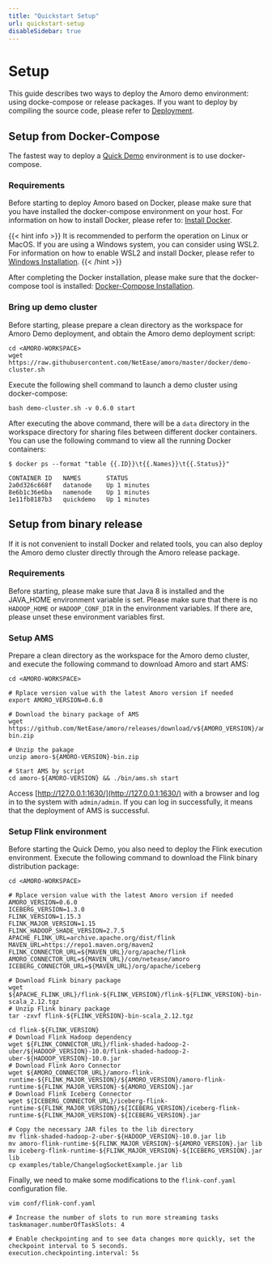 ```yaml
---
title: "Quickstart Setup"
url: quickstart-setup
disableSidebar: true
---
```

# Setup

This guide describes two ways to deploy the Amoro demo environment: using docke-compose or release packages. If you want to deploy by compiling the source code, please refer to [Deployment](/docs/latest/deployment/).

## Setup from Docker-Compose

The fastest way to deploy a [Quick Demo](/quick-demo/) environment is to use docker-compose.

### Requirements

Before starting to deploy Amoro based on Docker, please make sure that you have installed the docker-compose environment on your host. For information on how to install Docker, please refer to: [Install Docker](https://docs.docker.com/get-docker/).

{{< hint info >}}
It is recommended to perform the operation on Linux or MacOS. If you are using a Windows system, you can consider using WSL2. For information on how to enable WSL2 and install Docker, please refer to [Windows Installation](https://docs.docker.com/desktop/install/windows-install/).
{{< /hint >}}

After completing the Docker installation, please make sure that the docker-compose tool is installed: [Docker-Compose Installation](https://github.com/docker/compose-cli/blob/main/INSTALL.md).

### Bring up demo cluster

Before starting, please prepare a clean directory as the workspace for Amoro Demo deployment, and obtain the Amoro demo deployment script:

```shell
cd <AMORO-WORKSPACE>
wget https://raw.githubusercontent.com/NetEase/amoro/master/docker/demo-cluster.sh
```

Execute the following shell command to launch a demo cluster using docker-compose:

```shell
bash demo-cluster.sh -v 0.6.0 start
```

After executing the above command, there will be a `data` directory in the workspace directory for sharing files between different docker containers. You can use the following command to view all the running Docker containers:

```shell
$ docker ps --format "table {{.ID}}\t{{.Names}}\t{{.Status}}"

CONTAINER ID   NAMES       STATUS
2a0d326c668f   datanode    Up 1 minutes
8e6b1c36e6ba   namenode    Up 1 minutes
1e11fb8187b3   quickdemo   Up 1 minutes
```


## Setup from binary release

If it is not convenient to install Docker and related tools, you can also deploy the Amoro demo cluster directly through the Amoro release package.

### Requirements

Before starting, please make sure that Java 8 is installed and the JAVA_HOME environment variable is set.
Please make sure that there is no `HADOOP_HOME` or `HADOOP_CONF_DIR` in the environment variables. If there are, please unset these environment variables first.

### Setup AMS

Prepare a clean directory as the workspace for the Amoro demo cluster, and execute the following command to download Amoro and start AMS:

```shell
cd <AMORO-WORKSPACE>

# Rplace version value with the latest Amoro version if needed
export AMORO_VERSION=0.6.0

# Download the binary package of AMS
wget https://github.com/NetEase/amoro/releases/download/v${AMORO_VERSION}/amoro-${AMORO_VERSION}-bin.zip

# Unzip the pakage
unzip amoro-${AMORO-VERSION}-bin.zip

# Start AMS by script
cd amoro-${AMORO-VERSION} && ./bin/ams.sh start
```

Access [http://127.0.0.1:1630/](http://127.0.0.1:1630/) with a browser and log in to the system with `admin/admin`. If you can log in successfully, it means that the deployment of AMS is successful.

### Setup Flink environment

Before starting the Quick Demo, you also need to deploy the Flink execution environment. Execute the following command to download the Flink binary distribution package:

```shell
cd <AMORO-WORKSPACE>

# Rplace version value with the latest Amoro version if needed
AMORO_VERSION=0.6.0
ICEBERG_VERSION=1.3.0
FLINK_VERSION=1.15.3
FLINK_MAJOR_VERSION=1.15
FLINK_HADOOP_SHADE_VERSION=2.7.5
APACHE_FLINK_URL=archive.apache.org/dist/flink
MAVEN_URL=https://repo1.maven.org/maven2
FLINK_CONNECTOR_URL=${MAVEN_URL}/org/apache/flink
AMORO_CONNECTOR_URL=${MAVEN_URL}/com/netease/amoro
ICEBERG_CONNECTOR_URL=${MAVEN_URL}/org/apache/iceberg

# Download FLink binary package
wget ${APACHE_FLINK_URL}/flink-${FLINK_VERSION}/flink-${FLINK_VERSION}-bin-scala_2.12.tgz
# Unzip Flink binary package
tar -zxvf flink-${FLINK_VERSION}-bin-scala_2.12.tgz

cd flink-${FLINK_VERSION}
# Download Flink Hadoop dependency
wget ${FLINK_CONNECTOR_URL}/flink-shaded-hadoop-2-uber/${HADOOP_VERSION}-10.0/flink-shaded-hadoop-2-uber-${HADOOP_VERSION}-10.0.jar
# Download Flink Aoro Connector
wget ${AMORO_CONNECTOR_URL}/amoro-flink-runtime-${FLINK_MAJOR_VERSION}/${AMORO_VERSION}/amoro-flink-runtime-${FLINK_MAJOR_VERSION}-${AMORO_VERSION}.jar
# Download Flink Iceberg Connector
wget ${ICEBERG_CONNECTOR_URL}/iceberg-flink-runtime-${FLINK_MAJOR_VERSION}/${ICEBERG_VERSION}/iceberg-flink-runtime-${FLINK_MAJOR_VERSION}-${ICEBERG_VERSION}.jar

# Copy the necessary JAR files to the lib directory
mv flink-shaded-hadoop-2-uber-${HADOOP_VERSION}-10.0.jar lib
mv amoro-flink-runtime-${FLINK_MAJOR_VERSION}-${AMORO_VERSION}.jar lib
mv iceberg-flink-runtime-${FLINK_MAJOR_VERSION}-${ICEBERG_VERSION}.jar lib
cp examples/table/ChangelogSocketExample.jar lib
```

Finally, we need to make some modifications to the `flink-conf.yaml` configuration file.

```shell
vim conf/flink-conf.yaml

# Increase the number of slots to run more streaming tasks
taskmanager.numberOfTaskSlots: 4

# Enable checkpointing and to see data changes more quickly, set the checkpoint interval to 5 seconds.
execution.checkpointing.interval: 5s
```